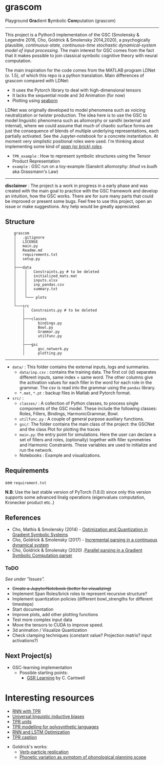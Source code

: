 # grascom

Playground **Gra**dient **S**ymbolic **Com**putation (grascom)

---

This project is a Python3 implementation of the GSC (Smolensky & Legendre 2016, Cho, Goldrick & Smolensky 2014,2020), a psychogically plausible, _continuous-state,
continuous-time stochastic dynamical-system model of input processing_.
The main interest for GSC comes from the fact that it makes possible to join classical symbolic cognitive theory with neural computation.

The main inspiration for the code comes from the MATLAB program LDNet (v. 1.5), of which this repo is a python translation.
Main differences of grascom compared with LDNet:

- It uses the Pytorch library to deal with high-dimensional tensors
- It lacks the sequential mode and 3d Animation (for now)
- Plotting using [seaborn](https://seaborn.pydata.org)

LDNet was originally developed to model phenomena such as voicing neutralization or twister production.
The idea here is to use the GSC to model linguistic phenomena such as allomorphy or sandhi (external and internal), where we could assume that much of chaotic surface forms are just the consequence of blends of multiple underlying representations, each partially activated.
See the Jupyter-notebook for a concrete instantiation.
At moment very simplistic positional roles were used. I'm thinking about implementing some kind of [*span* (or *brick*) *roles*](https://doi.org/10.31234/osf.io/utcgv).

- `TPR_example` : How to represent symbolic structures using the Tensor Product Representation
- `example` : GSC run on a toy-example (Sanskrit allomorphy: _bhud_ vs _budh_ aka Grassmann's Law)

---

**disclaimer** : The project is a work in progress in a early phase and was created with the main goal to practice with the GSC framework and develop an intuition, how the GSC works.
There are for sure many parts that could be improved or present some bugs. Feel free to use this project, open an issue or make suggestions. Any help would be greatly appreciated.

## Structure

```
    grascom
    │   .gitignore
    │   LICENSE
    │   main.py
    │   Readme.md
    │   requirements.txt
    │   setup.py
    │
    ├───data
    │    │   Constraints.py # to be deleted
    │    │   initialized_mats.mat
    │    │   inputs.xlsx
    │    │   inp_pandas.csv
    │    │   summary.txt
    │    │
    │    └─── plots
    │
    └───src
        │   Constraints.py # to be deleted
        │
        ├───classes
        │      bindings.py
        │      Bowl.py
        │      Grammar.py
        │      utilFunc.py
        │
        ├───gsc
        │      gsc_network.py
        │      plotting.py

```

---

- `data/` : This folder contains the external inputs, logs and summaries.
  - `data/inp.csv` : contains the training data. The first col (id) separates different inputs, same index = same word. The other columns give the activation values for each filler in the word for each role in the grammar. The csv is read into the grammar using the `pandas` library.
  - `*.mat`, `*.pt` : backup files in Matlab and Pytorch format.
- `src/` :
  - `classes/` : A collection of Python classes, to process single components of the GSC model. These include the following classes: Roles, Fillers, Bindings, HarmonicGrammar, Bowl.
  - `utilfunc.py` : A couple of general purpose auxiliary functions.
  - `gsc/`: The folder contains the main class of the project: the GSCNet and the class Plot for plotting the traces
  - `main.py`: the entry point for simulations. Here the user can declare a set of fillers and roles, (optionally) together with filler symmetries
    and Harmonic Constraints. These variables are used to initialize and run the network.
  - Notebooks : Example and visualizations.

## Requirements

see `requirement.txt`

**N.B**: Use the last stable version of PyTorch (1.8.0) since only this version supports some advanced linalg operations (eigenvalues computation, Kronecker product etc..)

## References

- Cho, Mathis & Smolensky (2014) - [Optimization and Quantization in Gradient Symbolic Systems](https://onlinelibrary.wiley.com/doi/pdf/10.1111/cogs.12047)
- Cho, Goldrick & Smolensky (2017) - [Incremental parsing in a continuous dynamical system](https://faculty.wcas.northwestern.edu/matt-goldrick/publications/pdfs/GSC_LV_final3.pdf)
- Cho, Goldrick & Smolensky (2020) .[Parallel parsing in a Gradient Symbolic Computation parser](https://psyarxiv.com/utcgv/download/?format=pdf)

### ToDO

<em>See under "Issues".</em>

- <del>Create a JupyterNotebook (better for visualizing)</del>
- Implement Span Roles/brick roles to represent recursive structure?
- Implement quantization policies (different bowl_strengths for different timesteps)
- Start documentation
- Improve plots, add other plotting functions
- Test more complex input data
- Move the tensors to CUDA to improve speed.
- 3d animation / Visualize Quantization
- Check clamping techniques (constant value? Projection matrix? input activations?)

## Next Project(s)

- GSC-learning implementation
  - Possible starting points:
    - [GSR Learning](https://github.com/clairemoorecantwell/GSR_Learning) by C. Cantwell

# Interesting resources

- [RNN with TPR](https://github.com/tommccoy1/tpdn)
- [Universal linguistic inductive biases](https://github.com/tommccoy1/meta-learning-linguistic-biases)
- [TPR units](https://github.com/shuaitang/TPRU)
- [TPR modelling for polysynthetic languages](https://github.com/neural-polysynthetic-language-modelling/tpr)
- [RNN and LSTM Optimization](https://github.com/neural-polysynthetic-language-modelling/awd-lstm-lm)
- [TPR caption](https://github.com/ggeorgea/TPRcaption)

* Goldrick's works:
  - [Verb-particle replication](https://osf.io/6v3r9/)
  - [Phonetic variation as symptom of phonological planning scope](https://osf.io/uge8x/)
